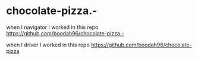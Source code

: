 # chocolate-pizza.-
 when I navigator I worked in this repo
  https://github.com/boodah96/chocolate-pizza.-

  when I driver I worked in this repo
  https://github.com/boodah96/chocolate-pizza